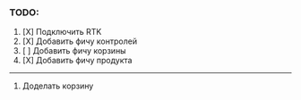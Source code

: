 ### TODO:

1. [X] Подключить RTK
2. [X] Добавить фичу контролей
3. [ ] Добавить фичу корзины
4. [X] Добавить фичу продукта


---

1. Доделать корзину